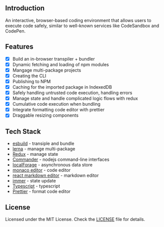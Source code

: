 ## Introduction

An interactive, browser-based coding environment that allows users to execute code safely, similar to well-known services like CodeSandbox and CodePen.

## Features

- [x] Build an in-browser transpiler + bundler
- [x] Dynamic fetching and loading of npm modules
- [x] Mangage multi-package projects
- [x] Creating the CLI
- [x] Publishing to NPM
- [x] Caching for the imported package in IndexedDB
- [x] Safely handling untrusted code execution, handling errors
- [x] Manage state and handle complicated logic flows with redux
- [x] Cumulative code execution when bundling
- [x] Integrate formatting code editor with prettier
- [x] Draggable resizing components

## Tech Stack

- [esbuild](https://esbuild.github.io) - transiple and bundle
- [lerna](https://lerna.js.org) - manage multi-package
- [Redux](https://redux.js.org) - manage state
- [Commander](https://www.npmjs.com/package/commander) - nodejs command-line interfaces
- [localForage](https://localforage.github.io/localForage) - asynchronous data store
- [monaco editor](https://www.npmjs.com/package/@monaco-editor/react) - code editor
- [react markdown editor](https://www.npmjs.com/package/@uiw/react-markdown-editor) - markdown editor
- [immer](https://immerjs.github.io/immer) - state update
- [Typescript](https://www.typescriptlang.org) - typescript
- [Prettier](https://prettier.io) - format code editor

## License

Licensed under the MIT License. Check the [LICENSE](./LICENSE.md) file for details.
